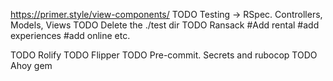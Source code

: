   https://primer.style/view-components/
  TODO Testing -> RSpec. Controllers, Models, Views
  TODO Delete the ./test dir
  TODO Ransack
  #Add rental
  #add experiences
  #add online etc.

  TODO Rolify 
  TODO Flipper
  TODO Pre-commit. Secrets and rubocop
  TODO Ahoy gem

  

